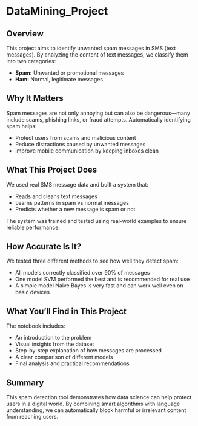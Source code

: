 # DataMining_Project


## Overview
This project aims to identify unwanted spam messages in SMS (text messages). By analyzing the content of text messages, we classify them into two categories:

- **Spam:** Unwanted or promotional messages  
- **Ham:** Normal, legitimate messages

## Why It Matters
Spam messages are not only annoying but can also be dangerous—many include scams, phishing links, or fraud attempts. Automatically identifying spam helps:

- Protect users from scams and malicious content  
- Reduce distractions caused by unwanted messages  
- Improve mobile communication by keeping inboxes clean  

## What This Project Does
We used real SMS message data and built a system that:

- Reads and cleans text messages  
- Learns patterns in spam vs normal messages  
- Predicts whether a new message is spam or not  

The system was trained and tested using real-world examples to ensure reliable performance.

## How Accurate Is It?
We tested three different methods  to see how well they detect spam:

- All models correctly classified over 90% of messages  
- One model SVM performed the best and is recommended for real use  
- A simple model Naive Bayes is very fast and can work well even on basic devices  

## What You’ll Find in This Project
The notebook includes:

- An introduction to the problem  
- Visual insights from the dataset  
- Step-by-step explanation of how messages are processed  
- A clear comparison of different models  
- Final analysis and practical recommendations  


## Summary
This spam detection tool demonstrates how data science can help protect users in a digital world. By combining smart algorithms with language understanding, we can automatically block harmful or irrelevant content from reaching users.
